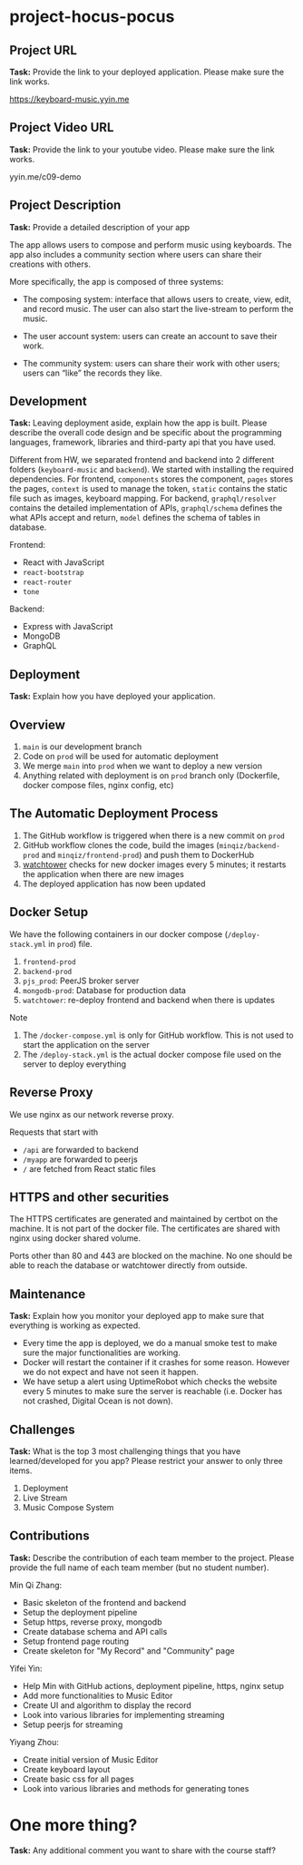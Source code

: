 # project-hocus-pocus

## Project URL
**Task:** Provide the link to your deployed application. Please make sure the link works.

https://keyboard-music.yyin.me

## Project Video URL

**Task:** Provide the link to your youtube video. Please make sure the link works.

yyin.me/c09-demo

## Project Description

**Task:** Provide a detailed description of your app

The app allows users to compose and perform music using keyboards. The app also includes a community section where users can share their creations with others.

More specifically, the app is composed of three systems:

* The composing system: interface that allows users to create, view, edit, and record music. The user can also start the live-stream to perform the music.

* The user account system: users can create an account to save their work.

* The community system: users can share their work with other users; users can “like” the records they like.

## Development

**Task:** Leaving deployment aside, explain how the app is built. Please describe the overall code design and be specific about the programming languages, framework, libraries and third-party api that you have used.

Different from HW, we separated frontend and backend into 2 different folders (`keyboard-music` and `backend`). We started with installing the required dependencies. 
For frontend, `components` stores the component, `pages` stores the pages, `context` is used to manage the token, `static` contains the static file such as images, keyboard mapping.
For backend, `graphql/resolver` contains the detailed implementation of APIs, `graphql/schema` defines the what APIs accept and return, `model` defines the schema of tables in database.

Frontend:
- React with JavaScript
- `react-bootstrap`
- `react-router`
- `tone`

Backend:
- Express with JavaScript
- MongoDB
- GraphQL


## Deployment
**Task:** Explain how you have deployed your application.
## Overview
1. `main` is our development branch
2. Code on `prod` will be used for automatic deployment
3. We merge `main` into `prod` when we want to deploy a new version
4. Anything related with deployment is on `prod` branch only (Dockerfile, docker compose files, nginx config, etc)

## The Automatic Deployment Process
1. The GitHub workflow is triggered when there is a new commit on `prod`
2. GitHub workflow clones the code, build the images (`minqiz/backend-prod` and `minqiz/frontend-prod`) and push them to DockerHub
3. [watchtower](containrrr.dev/watchtower/) checks for new docker images every 5 minutes; it restarts the application when there are new images
4. The deployed application has now been updated

## Docker Setup
We have the following containers in our docker compose (`/deploy-stack.yml` in `prod`) file.
1. `frontend-prod`
2. `backend-prod`
3. `pjs_prod`: PeerJS broker server
4. `mongodb-prod`: Database for production data
5. `watchtower`: re-deploy frontend and backend when there is updates

Note
1. The `/docker-compose.yml` is only for GitHub workflow. This is not used to start the application on the server
2. The `/deploy-stack.yml` is the actual docker compose file used on the server to deploy everything

## Reverse Proxy
We use nginx as our network reverse proxy.

Requests that start with
- `/api` are forwarded to backend
- `/myapp` are forwarded to peerjs
- `/` are fetched from React static files

## HTTPS and other securities
The HTTPS certificates are generated and maintained by certbot on the machine. It is not part of the docker file. The certificates are shared with nginx using docker shared volume.

Ports other than 80 and 443 are blocked on the machine. No one should be able to reach the database or watchtower directly from outside.

## Maintenance
**Task:** Explain how you monitor your deployed app to make sure that everything is working as expected.

- Every time the app is deployed, we do a manual smoke test to make sure the major functionalities are working.
- Docker will restart the container if it crashes for some reason. However we do not expect and have not seen it happen.
- We have setup a alert using UptimeRobot which checks the website every 5 minutes to make sure the server is reachable (i.e. Docker has not crashed, Digital Ocean is not down).


## Challenges

**Task:** What is the top 3 most challenging things that you have learned/developed for you app? Please restrict your answer to only three items.

1. Deployment
2. Live Stream
3. Music Compose System

## Contributions
**Task:** Describe the contribution of each team member to the project. Please provide the full name of each team member (but no student number).

Min Qi Zhang:
- Basic skeleton of the frontend and backend
- Setup the deployment pipeline
- Setup https, reverse proxy, mongodb
- Create database schema and API calls
- Setup frontend page routing
- Create skeleton for "My Record" and "Community" page

Yifei Yin:
- Help Min with GitHub actions, deployment pipeline, https, nginx setup
- Add more functionalities to Music Editor
- Create UI and algorithm to display the record
- Look into various libraries for implementing streaming
- Setup peerjs for streaming

Yiyang Zhou:
- Create initial version of Music Editor
- Create keyboard layout
- Create basic css for all pages
- Look into various libraries and methods for generating tones


# One more thing?

**Task:** Any additional comment you want to share with the course staff?
